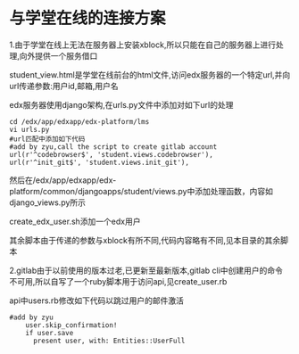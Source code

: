与学堂在线的连接方案
======

1.由于学堂在线上无法在服务器上安装xblock,所以只能在自己的服务器上进行处理,向外提供一个服务借口

student_view.html是学堂在线前台的html文件,访问edx服务器的一个特定url,并向url传递参数:用户id,邮箱,用户名

edx服务器使用django架构,在urls.py文件中添加对如下url的处理

    cd /edx/app/edxapp/edx-platform/lms
    vi urls.py
    #url匹配中添加如下代码
    #add by zyu,call the script to create gitlab account
    url(r'^codebrowser$', 'student.views.codebrowser'),
    url(r'^init_git$', 'student.views.init_git'),
    
然后在/edx/app/edxapp/edx-platform/common/djangoapps/student/views.py中添加处理函数，内容如django_views.py所示

create_edx_user.sh添加一个edx用户

其余脚本由于传递的参数与xblock有所不同,代码内容略有不同,见本目录的其余脚本

2.gitlab由于以前使用的版本过老,已更新至最新版本,gitlab cli中创建用户的命令不可用,所以自写了一个ruby脚本用于访问api,见create_user.rb


api中users.rb修改如下代码以跳过用户的邮件激活

    #add by zyu
        user.skip_confirmation!
        if user.save
          present user, with: Entities::UserFull
